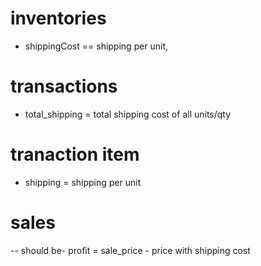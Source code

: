 # inventories
  - shippingCost == shipping per unit,

# transactions 
  - total_shipping = total shipping cost of all units/qty
  # tranaction item
  - shipping = shipping per unit
 
# sales
 -- should be- profit = sale_price - price with shipping cost

